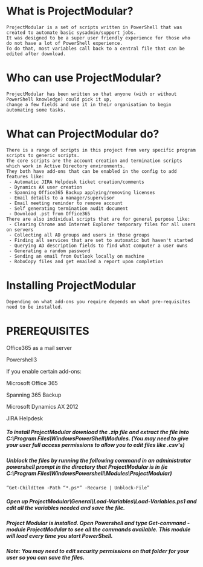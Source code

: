 # What is ProjectModular?
    ProjectModular is a set of scripts written in PowerShell that was created to automate basic sysadmin/support jobs.
    It was designed to be a super user friendly experience for those who do not have a lot of PowerShell experience.
    To do that, most variables call back to a central file that can be edited after download.

# Who can use ProjectModular?
    ProjectModular has been written so that anyone (with or without PowerShell knowledge) could pick it up,
    change a few fields and use it in their organisation to begin automating some tasks.

# What can ProjectModular do?
    There is a range of scripts in this project from very specific program scripts to generic scripts.
    The core scripts are the account creation and termination scripts which work in Active Directory environments.
    They both have add-ons that can be enabled in the config to add features like:
     - Automatic JIRA Helpdesk ticket creation/comments
     - Dynamics AX user creation
     - Spanning Office365 Backup applying/removing licenses
     - Email details to a manager/supervisor
     - Email meeting reminder to remove account
     - Self generating termination audit document
     - Download .pst from Office365
    There are also individual scripts that are for general purpose like:
     - Clearing Chrome and Internet Explorer temporary files for all users on servers
     - Collecting all AD groups and users in those groups
     - Finding all services that are set to automatic but haven't started
     - Querying AD description fields to find what computer a user owns
     - Generating a random password
     - Sending an email from Outlook locally on machine
     - RoboCopy files and get emailed a report upon completion

# Installing ProjectModular
    Depending on what add-ons you require depends on what pre-requisites need to be installed. 

# PREREQUISITES
Office365 as a mail server

Powershell3

If you enable certain add-ons:

Microsoft Office 365

Spanning 365 Backup

Microsoft Dynamics AX 2012

JIRA Helpdesk


##### To install ProjectModular download the .zip file and extract the file into C:\Program Files\WindowsPowerShell\Modules. (You may need to give your user full access permissions to allow you to edit files like .csv's)
##### Unblock the files by running the following command in an administrator powershell prompt in the directory that ProjectModular is in (ie C:\Program Files\WindowsPowershell\Modules\ProjectModular)
    “Get-ChildItem -Path “*.ps*” -Recurse | Unblock-File”
##### Open up ProjectModular\General\Load-Variables\Load-Variables.ps1 and edit all the variables needed and save the file.

##### Project Modular is installed. Open Powershell and type Get-command -module ProjectModular to see all the commands available. This module will load every time you start PowerShell.

##### Note: You may need to edit security permissions on that folder for your user so you can save the files.
